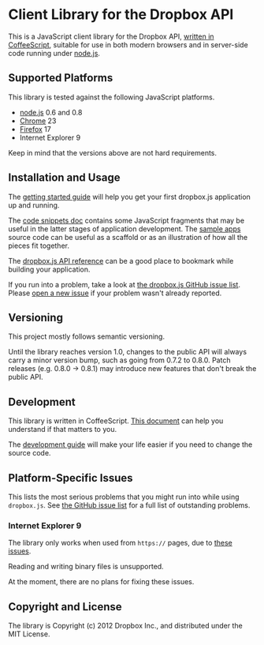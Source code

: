 # Client Library for the Dropbox API

This is a JavaScript client library for the Dropbox API,
[written in CoffeeScript](./doc/coffee_faq.md), suitable for use in both modern
browsers and in server-side code running under [node.js](http://nodejs.org/).


## Supported Platforms

This library is tested against the following JavaScript platforms.

* [node.js](http://nodejs.org/) 0.6 and 0.8
* [Chrome](https://www.google.com/chrome) 23
* [Firefox](www.mozilla.org/firefox) 17
* Internet Explorer 9

Keep in mind that the versions above are not hard requirements.


## Installation and Usage

The [getting started guide](./doc/getting_started.md) will help you get your
first dropbox.js application up and running.

The [code snippets doc](./doc/snippets.md) contains some JavaScript fragments
that may be useful in the latter stages of application development. The
[sample apps](./samples/) source code can be useful as a scaffold or as an
illustration of how all the pieces fit together.

The
[dropbox.js API reference](http://coffeedoc.info/github/dropbox/dropbox-js/master/class_index.html)
can be a good place to bookmark while building your application.

If you run into a problem, take a look at
[the dropbox.js GitHub issue list](https://github.com/dropbox/dropbox-js/issues).
Please [open a new issue](https://github.com/dropbox/dropbox-js/issues/new)
if your problem wasn't already reported.


## Versioning

This project mostly follows semantic versioning.

Until the library reaches version 1.0, changes to the public API will always
carry a minor version bump, such as going from 0.7.2 to 0.8.0. Patch releases
(e.g. 0.8.0 -> 0.8.1) may introduce new features that don't break the public
API.


## Development

This library is written in CoffeeScript. [This document](./doc/coffee_faq.md)
can help you understand if that matters to you.

The [development guide](./doc/development.md) will make your life easier if you
need to change the source code.


## Platform-Specific Issues

This lists the most serious problems that you might run into while using
`dropbox.js`. See
[the GitHub issue list](https://github.com/dropbox/dropbox-js/issues) for a
full list of outstanding problems.

### Internet Explorer 9

The library only works when used from `https://` pages, due to
[these issues](http://blogs.msdn.com/b/ieinternals/archive/2010/05/13/xdomainrequest-restrictions-limitations-and-workarounds.aspx).

Reading and writing binary files is unsupported.

At the moment, there are no plans for fixing these issues.


## Copyright and License

The library is Copyright (c) 2012 Dropbox Inc., and distributed under the MIT
License.
